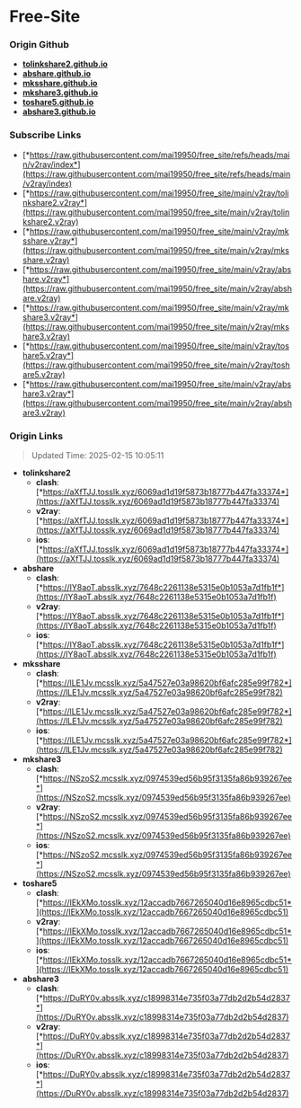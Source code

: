 # Free-Site

### Origin Github

- [**tolinkshare2.github.io**](https://github.com/tolinkshare2/tolinkshare2.github.io)
- [**abshare.github.io**](https://github.com/abshare/abshare.github.io)
- [**mksshare.github.io**](https://github.com/mksshare/mksshare.github.io)
- [**mkshare3.github.io**](https://github.com/mkshare3/mkshare3.github.io)
- [**toshare5.github.io**](https://github.com/toshare5/toshare5.github.io)
- [**abshare3.github.io**](https://github.com/abshare3/abshare3.github.io)

### Subscribe Links

- [*https://raw.githubusercontent.com/mai19950/free_site/refs/heads/main/v2ray/index*](https://raw.githubusercontent.com/mai19950/free_site/refs/heads/main/v2ray/index)
- [*https://raw.githubusercontent.com/mai19950/free_site/main/v2ray/tolinkshare2.v2ray*](https://raw.githubusercontent.com/mai19950/free_site/main/v2ray/tolinkshare2.v2ray)
- [*https://raw.githubusercontent.com/mai19950/free_site/main/v2ray/mksshare.v2ray*](https://raw.githubusercontent.com/mai19950/free_site/main/v2ray/mksshare.v2ray)
- [*https://raw.githubusercontent.com/mai19950/free_site/main/v2ray/abshare.v2ray*](https://raw.githubusercontent.com/mai19950/free_site/main/v2ray/abshare.v2ray)
- [*https://raw.githubusercontent.com/mai19950/free_site/main/v2ray/mkshare3.v2ray*](https://raw.githubusercontent.com/mai19950/free_site/main/v2ray/mkshare3.v2ray)
- [*https://raw.githubusercontent.com/mai19950/free_site/main/v2ray/toshare5.v2ray*](https://raw.githubusercontent.com/mai19950/free_site/main/v2ray/toshare5.v2ray)
- [*https://raw.githubusercontent.com/mai19950/free_site/main/v2ray/abshare3.v2ray*](https://raw.githubusercontent.com/mai19950/free_site/main/v2ray/abshare3.v2ray)

### Origin Links

> Updated Time: 2025-02-15 10:05:11

- **tolinkshare2**
  - **clash**: [*https://aXfTJJ.tosslk.xyz/6069ad1d19f5873b18777b447fa33374*](https://aXfTJJ.tosslk.xyz/6069ad1d19f5873b18777b447fa33374)
  - **v2ray**: [*https://aXfTJJ.tosslk.xyz/6069ad1d19f5873b18777b447fa33374*](https://aXfTJJ.tosslk.xyz/6069ad1d19f5873b18777b447fa33374)
  - **ios**: [*https://aXfTJJ.tosslk.xyz/6069ad1d19f5873b18777b447fa33374*](https://aXfTJJ.tosslk.xyz/6069ad1d19f5873b18777b447fa33374)
- **abshare**
  - **clash**: [*https://IY8aoT.absslk.xyz/7648c2261138e5315e0b1053a7d1fb1f*](https://IY8aoT.absslk.xyz/7648c2261138e5315e0b1053a7d1fb1f)
  - **v2ray**: [*https://IY8aoT.absslk.xyz/7648c2261138e5315e0b1053a7d1fb1f*](https://IY8aoT.absslk.xyz/7648c2261138e5315e0b1053a7d1fb1f)
  - **ios**: [*https://IY8aoT.absslk.xyz/7648c2261138e5315e0b1053a7d1fb1f*](https://IY8aoT.absslk.xyz/7648c2261138e5315e0b1053a7d1fb1f)
- **mksshare**
  - **clash**: [*https://lLE1Jv.mcsslk.xyz/5a47527e03a98620bf6afc285e99f782*](https://lLE1Jv.mcsslk.xyz/5a47527e03a98620bf6afc285e99f782)
  - **v2ray**: [*https://lLE1Jv.mcsslk.xyz/5a47527e03a98620bf6afc285e99f782*](https://lLE1Jv.mcsslk.xyz/5a47527e03a98620bf6afc285e99f782)
  - **ios**: [*https://lLE1Jv.mcsslk.xyz/5a47527e03a98620bf6afc285e99f782*](https://lLE1Jv.mcsslk.xyz/5a47527e03a98620bf6afc285e99f782)
- **mkshare3**
  - **clash**: [*https://NSzoS2.mcsslk.xyz/0974539ed56b95f3135fa86b939267ee*](https://NSzoS2.mcsslk.xyz/0974539ed56b95f3135fa86b939267ee)
  - **v2ray**: [*https://NSzoS2.mcsslk.xyz/0974539ed56b95f3135fa86b939267ee*](https://NSzoS2.mcsslk.xyz/0974539ed56b95f3135fa86b939267ee)
  - **ios**: [*https://NSzoS2.mcsslk.xyz/0974539ed56b95f3135fa86b939267ee*](https://NSzoS2.mcsslk.xyz/0974539ed56b95f3135fa86b939267ee)
- **toshare5**
  - **clash**: [*https://IEkXMo.tosslk.xyz/12accadb7667265040d16e8965cdbc51*](https://IEkXMo.tosslk.xyz/12accadb7667265040d16e8965cdbc51)
  - **v2ray**: [*https://IEkXMo.tosslk.xyz/12accadb7667265040d16e8965cdbc51*](https://IEkXMo.tosslk.xyz/12accadb7667265040d16e8965cdbc51)
  - **ios**: [*https://IEkXMo.tosslk.xyz/12accadb7667265040d16e8965cdbc51*](https://IEkXMo.tosslk.xyz/12accadb7667265040d16e8965cdbc51)
- **abshare3**
  - **clash**: [*https://DuRY0v.absslk.xyz/c18998314e735f03a77db2d2b54d2837*](https://DuRY0v.absslk.xyz/c18998314e735f03a77db2d2b54d2837)
  - **v2ray**: [*https://DuRY0v.absslk.xyz/c18998314e735f03a77db2d2b54d2837*](https://DuRY0v.absslk.xyz/c18998314e735f03a77db2d2b54d2837)
  - **ios**: [*https://DuRY0v.absslk.xyz/c18998314e735f03a77db2d2b54d2837*](https://DuRY0v.absslk.xyz/c18998314e735f03a77db2d2b54d2837)
